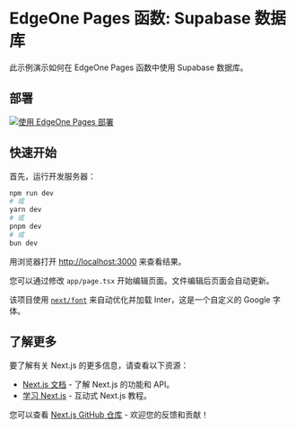 # EdgeOne Pages 函数: Supabase 数据库

此示例演示如何在 EdgeOne Pages 函数中使用 Supabase 数据库。

## 部署

[![使用 EdgeOne Pages 部署](https://cdnstatic.tencentcs.com/edgeone/pages/deploy.svg)](https://console.cloud.tencent.com/edgeone/pages/new?from=github&template=functions-supabase)

## 快速开始

首先，运行开发服务器：

```bash
npm run dev
# 或
yarn dev
# 或
pnpm dev
# 或
bun dev
```

用浏览器打开 [http://localhost:3000](http://localhost:3000) 来查看结果。

您可以通过修改 `app/page.tsx` 开始编辑页面。文件编辑后页面会自动更新。

该项目使用 [`next/font`](https://nextjs.org/docs/basic-features/font-optimization) 来自动优化并加载 Inter，这是一个自定义的 Google 字体。

## 了解更多

要了解有关 Next.js 的更多信息，请查看以下资源：

- [Next.js 文档](https://nextjs.org/docs) - 了解 Next.js 的功能和 API。
- [学习 Next.js](https://nextjs.org/learn) - 互动式 Next.js 教程。

您可以查看 [Next.js GitHub 仓库](https://github.com/vercel/next.js/) - 欢迎您的反馈和贡献！